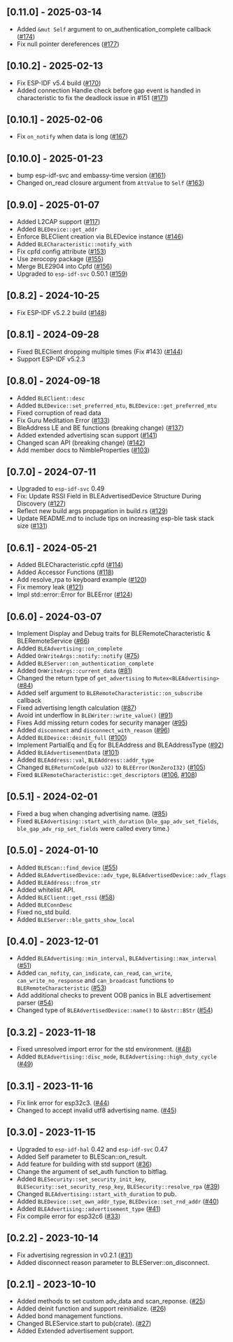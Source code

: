 ## [0.11.0] - 2025-03-14
- Added `&mut Self` argument to on_authentication_complete callback ([#174](https://github.com/taks/esp32-nimble/pull/174))
- Fix null pointer dereferences ([#177](https://github.com/taks/esp32-nimble/pull/177))

## [0.10.2] - 2025-02-13
- Fix ESP-IDF v5.4 build ([#170](https://github.com/taks/esp32-nimble/pull/170))
- Added connection Handle check before gap event is handled in characteristic to fix the deadlock issue in #151 ([#171](https://github.com/taks/esp32-nimble/pull/171))

## [0.10.1] - 2025-02-06
- Fix `on_notify` when data is long ([#167](https://github.com/taks/esp32-nimble/pull/167))

## [0.10.0] - 2025-01-23
- bump esp-idf-svc and embassy-time version ([#161](https://github.com/taks/esp32-nimble/pull/161))
- Changed on_read closure argument from `AttValue` to `Self` ([#163](https://github.com/taks/esp32-nimble/pull/163))

## [0.9.0] - 2025-01-07
- Added L2CAP support ([#117](https://github.com/taks/esp32-nimble/pull/117))
- Added `BLEDevice::get_addr`
- Enforce BLEClient creation via BLEDevice instance ([#146](https://github.com/taks/esp32-nimble/pull/146))
- Added `BLECharacteristic::notify_with`
- Fix cpfd config attribute ([#153](https://github.com/taks/esp32-nimble/pull/153))
- Use zerocopy package ([#155](https://github.com/taks/esp32-nimble/pull/155))
- Merge BLE2904 into Cpfd ([#156](https://github.com/taks/esp32-nimble/pull/156))
- Upgraded to `esp-idf-svc` 0.50.1 ([#159](https://github.com/taks/esp32-nimble/pull/159))

## [0.8.2] - 2024-10-25
- Fix ESP-IDF v5.2.2 build ([#148](https://github.com/taks/esp32-nimble/pull/148))

## [0.8.1] - 2024-09-28
- Fixed BLEClient dropping multiple times (Fix #143) ([#144](https://github.com/taks/esp32-nimble/pull/144))
- Support ESP-IDF v5.2.3

## [0.8.0] - 2024-09-18
- Added `BLEClient::desc`
- Added `BLEDevice::set_preferred_mtu`, `BLEDevice::get_preferred_mtu`
- Fixed corruption of read data
- Fix Guru Meditation Error ([#133](https://github.com/taks/esp32-nimble/pull/133))
- BleAddress LE and BE functions (breaking change) ([#137](https://github.com/taks/esp32-nimble/pull/137))
- Added extended advertising scan support ([#141](https://github.com/taks/esp32-nimble/pull/141))
- Changed scan API (breaking change) ([#142](https://github.com/taks/esp32-nimble/pull/142))
- Add member docs to NimbleProperties ([#103](https://github.com/taks/esp32-nimble/pull/103))

## [0.7.0] - 2024-07-11
- Upgraded to `esp-idf-svc` 0.49
- Fix: Update RSSI Field in BLEAdvertisedDevice Structure During Discovery ([#127](https://github.com/taks/esp32-nimble/pull/127))
- Reflect new build args propagation in build.rs ([#129](https://github.com/taks/esp32-nimble/pull/129))
- Update README.md to include tips on increasing esp-ble task stack size ([#131](https://github.com/taks/esp32-nimble/pull/131))

## [0.6.1] - 2024-05-21
- Added BLECharacteristic.cpfd ([#114](https://github.com/taks/esp32-nimble/pull/114))
- Added Accessor Functions ([#118](https://github.com/taks/esp32-nimble/pull/118))
- Add resolve_rpa to keyboard example ([#120](https://github.com/taks/esp32-nimble/pull/120))
- Fix memory leak ([#121](https://github.com/taks/esp32-nimble/pull/121))
- Impl std::error::Error for BLEError ([#124](https://github.com/taks/esp32-nimble/pull/124))

## [0.6.0] - 2024-03-07
- Implement Display and Debug traits for BLERemoteCharacteristic & BLERemoteService ([#66](https://github.com/taks/esp32-nimble/pull/66))
- Added `BLEAdvertising::on_complete`
- Added `OnWriteArgs::notify::notify` ([#75](https://github.com/taks/esp32-nimble/pull/75))
- Added `BLEServer::on_authentication_complete`
- Added `OnWriteArgs::current_data` ([#81](https://github.com/taks/esp32-nimble/pull/81))
- Changed the return type of `get_advertising` to `Mutex<BLEAdvertising>` ([#84](https://github.com/taks/esp32-nimble/pull/84))
- Added self argument to `BLERemoteCharacteristic::on_subscribe` callback
- Fixed advertising length calculation ([#87](https://github.com/taks/esp32-nimble/pull/87))
- Avoid int underflow in `BLEWriter::write_value()` ([#91](https://github.com/taks/esp32-nimble/pull/91))
- Fixes Add missing return codes for security manager ([#95](https://github.com/taks/esp32-nimble/pull/95))
- Added `disconnect` and `disconnect_with_reason` ([#96](https://github.com/taks/esp32-nimble/pull/96))
- Added `BLEDevice::deinit_full` ([#100](https://github.com/taks/esp32-nimble/pull/100))
- Implement PartialEq and Eq for BLEAddress and BLEAddressType ([#92](https://github.com/taks/esp32-nimble/pull/92))
- Added `BLEAdvertisementData` ([#101](https://github.com/taks/esp32-nimble/pull/101))
- Added `BLEAddress::val`, `BLEAddress::addr_type`
- Changed `BLEReturnCode(pub u32)` to `BLEError(NonZeroI32)` ([#105](https://github.com/taks/esp32-nimble/pull/105))
- Fixed `BLERemoteCharacteristic::get_descriptors` ([#106](https://github.com/taks/esp32-nimble/pull/106), [#108](https://github.com/taks/esp32-nimble/pull/108))

## [0.5.1] - 2024-02-01
- Fixed a bug when changing advertising name. ([#85](https://github.com/taks/esp32-nimble/pull/85))
- Fixed `BLEAdvertising::start_with_duration`
  (`ble_gap_adv_set_fields`, `ble_gap_adv_rsp_set_fields` were called every time.)

## [0.5.0] - 2024-01-10
- Added `BLEScan::find_device` ([#55](https://github.com/taks/esp32-nimble/pull/55))
- Added `BLEAdvertisedDevice::adv_type`, `BLEAdvertisedDevice::adv_flags`
- Added `BLEAddress::from_str`
- Added whitelist API.
- Added `BLEClient::get_rssi` ([#58](https://github.com/taks/esp32-nimble/pull/58))
- Added `BLEConnDesc`
- Fixed no_std build.
- Added `BLEServer::ble_gatts_show_local`

## [0.4.0] - 2023-12-01
- Added `BLEAdvertising::min_interval`, `BLEAdvertising::max_interval` ([#51](https://github.com/taks/esp32-nimble/pull/51))
- Added `can_nofity`, `can_indicate`, `can_read`, `can_write`, `can_write_no_response` and `can_broadcast` functions to `BLERemoteCharacteristic` ([#53](https://github.com/taks/esp32-nimble/pull/53))
- Add additional checks to prevent OOB panics in BLE advertisement parser ([#54](https://github.com/taks/esp32-nimble/pull/54))
- Changed type of `BLEAdvertisedDevice::name()` to `&bstr::BStr` ([#54](https://github.com/taks/esp32-nimble/pull/54))

## [0.3.2] - 2023-11-18
- Fixed unresolved import error for the std environment. ([#48](https://github.com/taks/esp32-nimble/pull/48))
- Added `BLEAdvertising::disc_mode`, `BLEAdvertising::high_duty_cycle` ([#49](https://github.com/taks/esp32-nimble/pull/49))

## [0.3.1] - 2023-11-16
- Fix link error for esp32c3. ([#44](https://github.com/taks/esp32-nimble/pull/44))
- Changed to accept invalid utf8 advertising name. ([#45](https://github.com/taks/esp32-nimble/pull/45))

## [0.3.0] - 2023-11-15
- Upgraded to `esp-idf-hal` 0.42 and `esp-idf-svc` 0.47
- Added Self parameter to BLEScan::on_result.
- Add feature for building with std support ([#36](https://github.com/taks/esp32-nimble/pull/36))
- Change the argument of set_auth function to bitflag.
- Added `BLESecurity::set_security_init_key`, `BLESecurity::set_security_resp_key`, `BLESecurity::resolve_rpa` ([#39](https://github.com/taks/esp32-nimble/pull/39))
- Changed `BLEAdvertising::start_with_duration` to pub.
- Added `BLEDevice::set_own_addr_type`, `BLEDevice::set_rnd_addr` ([#40](https://github.com/taks/esp32-nimble/pull/40))
- Added `BLEAdvertising::advertisement_type` ([#41](https://github.com/taks/esp32-nimble/pull/41))
- Fix compile error for esp32c6 ([#33](https://github.com/taks/esp32-nimble/pull/33))

## [0.2.2] - 2023-10-14
- Fix advertising regression in v0.2.1 ([#31](https://github.com/taks/esp32-nimble/pull/31))
- Added disconnect reason parameter to BLEServer::on_disconnect.

## [0.2.1] - 2023-10-10
- Added methods to set custom adv_data and scan_reponse. ([#25](https://github.com/taks/esp32-nimble/pull/25))
- Added deinit function and support reinitialize. ([#26](https://github.com/taks/esp32-nimble/pull/26))
- Added bond management functions.
- Changed BLEService.start to pub(crate). ([#27](https://github.com/taks/esp32-nimble/pull/27))
- Added Extended advertisement support.
